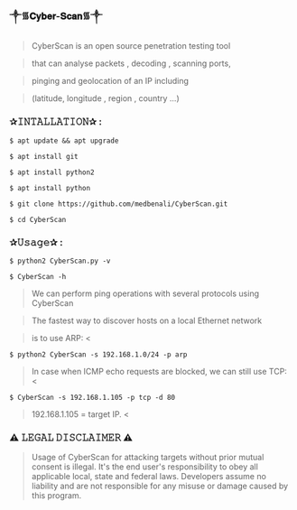 ### ༒︎᯾𝐂𝐲𝐛𝐞𝐫-𝐒𝐜𝐚𝐧᯾༒︎

> CyberScan is an open source penetration testing tool   

> that can analyse packets , decoding , scanning ports,   

> pinging and geolocation of an IP including  

> (latitude, longitude , region , country ...)  

### ✰𝙸𝙽𝚃𝙰𝙻𝙻𝙰𝚃𝙸𝙾𝙽✰ :
```
$ apt update && apt upgrade  
```
```
$ apt install git 
```
```
$ apt install python2  
```
```
$ apt install python 
```
```
$ git clone https://github.com/medbenali/CyberScan.git  
```
```
$ cd CyberScan  
```

### ✰𝚄𝚜𝚊𝚐𝚎✰ : 
```
$ python2 CyberScan.py -v 
```
```
$ CyberScan -h  
```

> We can perform ping operations with several protocols using CyberScan  

> The fastest way to discover hosts on a local Ethernet network  

> is to use ARP: < 
```
$ python2 CyberScan -s 192.168.1.0/24 -p arp  
```
> In case when ICMP echo requests are blocked, we can still use TCP: < 
```
$ CyberScan -s 192.168.1.105 -p tcp -d 80  
```
> 192.168.1.105 = target IP. <

### ⚠️ 𝙻𝙴𝙶𝙰𝙻 𝙳𝙸𝚂𝙲𝙻𝙰𝙸𝙼𝙴𝚁 ⚠️ 
> Usage of CyberScan for attacking targets without prior mutual consent is illegal. It's the end user's responsibility to obey all applicable local, state and federal laws. Developers assume no liability and are not responsible for any misuse or damage caused by this program.
